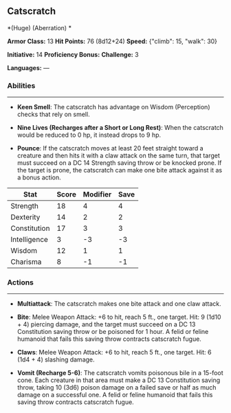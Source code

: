 ## Catscratch
*(Huge) (Aberration) *

**Armor Class:** 13
**Hit Points:** 76 (8d12+24)
**Speed:** {"climb": 15, "walk": 30}

**Initiative:** 14
**Proficiency Bonus:**
**Challenge:** 3

**Languages:** —

### Abilities
 --- 
- **Keen Smell**: The catscratch has advantage on Wisdom (Perception) checks that rely on smell.

- **Nine Lives (Recharges after a Short or Long Rest)**: When the catscratch would be reduced to 0 hp, it instead drops to 9 hp.

- **Pounce**: If the catscratch moves at least 20 feet straight toward a creature and then hits it with a claw attack on the same turn, that target must succeed on a DC 14 Strength saving throw or be knocked prone. If the target is prone, the catscratch can make one bite attack against it as a bonus action.



| Stat | Score | Modifier | Save |
| ---- | ---- | ---- | ---- |
| Strength | 18 | 4 | 4 |
| Dexterity | 14 | 2 | 2 |
| Constitution | 17 | 3 | 3 |
| Intelligence | 3 | -3 | -3 |
| Wisdom | 12 | 1 | 1 |
| Charisma | 8 | -1 | -1 |

### Actions
 --- 
- **Multiattack**: The catscratch makes one bite attack and one claw attack.

- **Bite**: Melee Weapon Attack: +6 to hit, reach 5 ft., one target. Hit: 9 (1d10 + 4) piercing damage, and the target must succeed on a DC 13 Constitution saving throw or be poisoned for 1 hour. A felid or feline humanoid that fails this saving throw contracts catscratch fugue.

- **Claws**: Melee Weapon Attack: +6 to hit, reach 5 ft., one target. Hit: 6 (1d4 + 4) slashing damage.

- **Vomit (Recharge 5-6)**: The catscratch vomits poisonous bile in a 15-foot cone. Each creature in that area must make a DC 13 Constitution saving throw, taking 10 (3d6) poison damage on a failed save or half as much damage on a successful one. A felid or feline humanoid that fails this saving throw contracts catscratch fugue.

